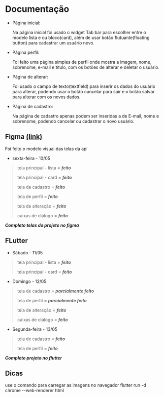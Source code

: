 # Documentação
  - Página inicial:

     Na página inicial foi usado o widget Tab bar para escolher entre o modelo lista e ou bloco(card), além de usar botão flutuante(floating button) para cadastrar um usuário novo.
  - Página perfil:

     Foi feito uma página simples de perfil onde mostra a imagem, nome, sobrenome, e-mail e título, com os botões de alterar e deletar o usuário.
  - Página de alterar:

    Foi usado o campo de texto(textfield) para inserir os dados do usuário para alterar, podendo usar o botão cancelar para sair e o botão salvar para alterar com os novos dados.
  - Página de cadastro:

    Na página de cadastro apenas podem ser inseridas a de E-mail, nome e sobrenome, podendo cancelar ou cadastrar o novo usuário.

## Figma [(link)](https://www.figma.com/design/NAbwkp0xR1zRlgMDYHXuFZ/Untitled?node-id=0%3A1&t=JtsikmTopTkcXuZf-1)
Foi feito o modelo visual das telas da api
- sexta-feira - 10/05

> tela principal - lista = **_feito_**
> 
> tela principal - card = **_feito_**
> 
> tela de cadastro = **_feito_**
> 
> tela de perfil = **_feito_**
> 
> tela de alteração = **_feito_**
> 
> caixas de diálogo = **_feito_**

**_Completo telas do projeto no figma_**

## FLutter
- Sábado - 11/05

> tela principal - lista = **_feito_**
> 
> tela principal - card = **_feito_**

- Domingo - 12/05
> tela de cadastro = **_parcialmente feito_**
> 
> tela de perfil = **_parcialmente feito_**
> 
> tela de alteração = **_feito_**
> 
> caixas de diálogo = **_feito_**

- Segunda-feira - 13/05
> tela de cadastro = **_feito_**
> 
> tela de perfil = **_feito_**

**_Completo projeto no flutter_**

## Dicas

use o comando para carregar as imagens no navegador
flutter run -d chrome --web-renderer html
